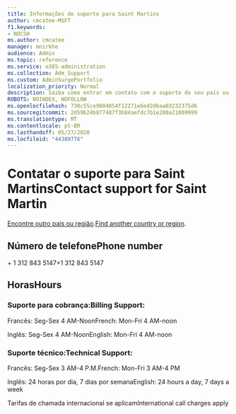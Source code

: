 ```yaml
---
title: Informações de suporte para Saint Martins
author: cmcatee-MSFT
f1.keywords:
- NOCSH
ms.author: cmcatee
manager: mnirkhe
audience: Admin
ms.topic: reference
ms.service: o365-administration
ms.collection: Adm_Support
ms.custom: AdminSurgePortfolio
localization_priority: Normal
description: Saiba como entrar em contato com o suporte do seu país ou região.
ROBOTS: NOINDEX, NOFOLLOW
ms.openlocfilehash: 730c55ce9884054f12271e6ed2d6aa03232375d6
ms.sourcegitcommit: 2d59b24b877487f3b84aefdc7b1e200a21009999
ms.translationtype: MT
ms.contentlocale: pt-BR
ms.lasthandoff: 05/27/2020
ms.locfileid: "44389776"
---
```

# <a name="contact-support-for-saint-martin"></a><span data-ttu-id="d93d8-103">Contatar o suporte para Saint Martins</span><span class="sxs-lookup"><span data-stu-id="d93d8-103">Contact support for Saint Martin</span></span>

<span data-ttu-id="d93d8-104">[Encontre outro país ou região](../contact-support-for-business-products.md).</span><span class="sxs-lookup"><span data-stu-id="d93d8-104">[Find another country or region](../contact-support-for-business-products.md).</span></span>

## <a name="phone-number"></a><span data-ttu-id="d93d8-105">Número de telefone</span><span class="sxs-lookup"><span data-stu-id="d93d8-105">Phone number</span></span>
<span data-ttu-id="d93d8-106">+ 1 312 843 5147</span><span class="sxs-lookup"><span data-stu-id="d93d8-106">+1 312 843 5147</span></span>

## <a name="hours"></a><span data-ttu-id="d93d8-107">Horas</span><span class="sxs-lookup"><span data-stu-id="d93d8-107">Hours</span></span>
### <a name="billing-support"></a><span data-ttu-id="d93d8-108">Suporte para cobrança:</span><span class="sxs-lookup"><span data-stu-id="d93d8-108">Billing Support:</span></span>

<span data-ttu-id="d93d8-109">Francês: Seg-Sex 4 AM-Noon</span><span class="sxs-lookup"><span data-stu-id="d93d8-109">French: Mon-Fri 4 AM-noon</span></span>

<span data-ttu-id="d93d8-110">Inglês: Seg-Sex 4 AM-Noon</span><span class="sxs-lookup"><span data-stu-id="d93d8-110">English: Mon-Fri 4 AM-noon</span></span>

### <a name="technical-support"></a><span data-ttu-id="d93d8-111">Suporte técnico:</span><span class="sxs-lookup"><span data-stu-id="d93d8-111">Technical Support:</span></span>

<span data-ttu-id="d93d8-112">Francês: Seg-Sex 3 AM-4 P.M.</span><span class="sxs-lookup"><span data-stu-id="d93d8-112">French: Mon-Fri 3 AM-4 PM</span></span>

<span data-ttu-id="d93d8-113">Inglês: 24 horas por dia, 7 dias por semana</span><span class="sxs-lookup"><span data-stu-id="d93d8-113">English: 24 hours a day, 7 days a week</span></span>

<span data-ttu-id="d93d8-114">Tarifas de chamada internacional se aplicam</span><span class="sxs-lookup"><span data-stu-id="d93d8-114">International call charges apply</span></span>

